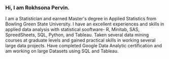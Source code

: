 ### Hi, I am Rokhsona Pervin.
I am a Statistician and  earned Master's degree in Applied Statistics from Bowling Green State University. I have an excellent experiences and skills in applied data analysis with statistical sooftware- R, Minitab, SAS, SpreedSheets, SQL, Python, and Tableau. Taken several data mining courses at graduate levels and gained practical skills in working several large data projects. 
Have completed Google Data Analytic certification and am working on large Datasets using SQL and Tableau. 
